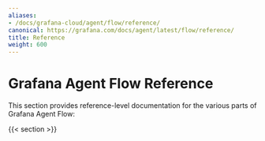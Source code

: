 ```yaml
---
aliases:
- /docs/grafana-cloud/agent/flow/reference/
canonical: https://grafana.com/docs/agent/latest/flow/reference/
title: Reference
weight: 600
---
```


# Grafana Agent Flow Reference

This section provides reference-level documentation for the various parts of
Grafana Agent Flow:

{{< section >}}

